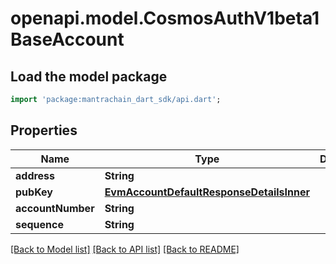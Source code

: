 # openapi.model.CosmosAuthV1beta1BaseAccount

## Load the model package
```dart
import 'package:mantrachain_dart_sdk/api.dart';
```

## Properties
Name | Type | Description | Notes
------------ | ------------- | ------------- | -------------
**address** | **String** |  | [optional] 
**pubKey** | [**EvmAccountDefaultResponseDetailsInner**](EvmAccountDefaultResponseDetailsInner.md) |  | [optional] 
**accountNumber** | **String** |  | [optional] 
**sequence** | **String** |  | [optional] 

[[Back to Model list]](../README.md#documentation-for-models) [[Back to API list]](../README.md#documentation-for-api-endpoints) [[Back to README]](../README.md)


